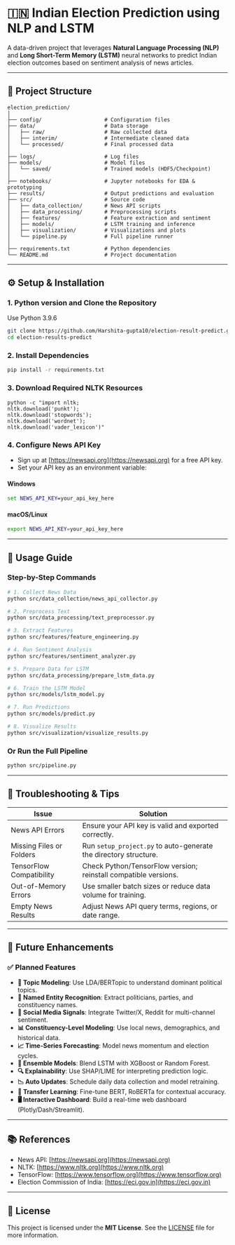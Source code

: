 # 🇮🇳 Indian Election Prediction using NLP and LSTM

A data-driven project that leverages **Natural Language Processing (NLP)** and **Long Short-Term Memory (LSTM)** neural networks to predict Indian election outcomes based on sentiment analysis of news articles.

---

## 📁 Project Structure

```
election_prediction/
│
├── config/                    # Configuration files
├── data/                      # Data storage
│   ├── raw/                   # Raw collected data
│   ├── interim/               # Intermediate cleaned data
│   └── processed/             # Final processed data
│
├── logs/                      # Log files
├── models/                    # Model files
│   └── saved/                 # Trained models (HDF5/Checkpoint)
│
├── notebooks/                 # Jupyter notebooks for EDA & prototyping
├── results/                   # Output predictions and evaluation
├── src/                       # Source code
│   ├── data_collection/       # News API scripts
│   ├── data_processing/       # Preprocessing scripts
│   ├── features/              # Feature extraction and sentiment
│   ├── models/                # LSTM training and inference
│   ├── visualization/         # Visualizations and plots
│   └── pipeline.py            # Full pipeline runner
│
├── requirements.txt           # Python dependencies
└── README.md                  # Project documentation
```

---

## ⚙️ Setup & Installation

### 1. Python version and Clone the Repository
Use Python 3.9.6
```bash
git clone https://github.com/Harshita-gupta10/election-result-predict.git
cd election-results-predict
```

### 2. Install Dependencies
```bash
pip install -r requirements.txt
```

### 3. Download Required NLTK Resources
```
python -c "import nltk;
nltk.download('punkt');
nltk.download('stopwords');
nltk.download('wordnet');
nltk.download('vader_lexicon')"
```

### 4. Configure News API Key
- Sign up at [https://newsapi.org](https://newsapi.org) for a free API key.
- Set your API key as an environment variable:

#### Windows
```cmd
set NEWS_API_KEY=your_api_key_here
```

#### macOS/Linux
```bash
export NEWS_API_KEY=your_api_key_here
```

---

## 🚀 Usage Guide

### Step-by-Step Commands

```bash
# 1. Collect News Data
python src/data_collection/news_api_collector.py

# 2. Preprocess Text
python src/data_processing/text_preprocessor.py

# 3. Extract Features
python src/features/feature_engineering.py

# 4. Run Sentiment Analysis
python src/features/sentiment_analyzer.py

# 5. Prepare Data for LSTM
python src/data_processing/prepare_lstm_data.py

# 6. Train the LSTM Model
python src/models/lstm_model.py

# 7. Run Predictions
python src/models/predict.py

# 8. Visualize Results
python src/visualization/visualize_results.py
```

### Or Run the Full Pipeline
```bash
python src/pipeline.py
```

---

## 🧪 Troubleshooting & Tips

| Issue                         | Solution                                                                 |
|------------------------------|--------------------------------------------------------------------------|
| News API Errors               | Ensure your API key is valid and exported correctly.                    |
| Missing Files or Folders     | Run `setup_project.py` to auto-generate the directory structure.        |
| TensorFlow Compatibility     | Check Python/TensorFlow version; reinstall compatible versions.         |
| Out-of-Memory Errors         | Use smaller batch sizes or reduce data volume for training.             |
| Empty News Results           | Adjust News API query terms, regions, or date range.                    |

---

## 🌟 Future Enhancements

### ✅ Planned Features

- **🧠 Topic Modeling**: Use LDA/BERTopic to understand dominant political topics.
- **📍 Named Entity Recognition**: Extract politicians, parties, and constituency names.
- **📱 Social Media Signals**: Integrate Twitter/X, Reddit for multi-channel sentiment.
- **📊 Constituency-Level Modeling**: Use local news, demographics, and historical data.
- **📈 Time-Series Forecasting**: Model news momentum and election cycles.
- **🧩 Ensemble Models**: Blend LSTM with XGBoost or Random Forest.
- **🔍 Explainability**: Use SHAP/LIME for interpreting prediction logic.
- **📉 Auto Updates**: Schedule daily data collection and model retraining.
- **🧠 Transfer Learning**: Fine-tune BERT, RoBERTa for contextual accuracy.
- **🖥️ Interactive Dashboard**: Build a real-time web dashboard (Plotly/Dash/Streamlit).

---

## 📚 References

- News API: [https://newsapi.org](https://newsapi.org)
- NLTK: [https://www.nltk.org](https://www.nltk.org)
- TensorFlow: [https://www.tensorflow.org](https://www.tensorflow.org)
- Election Commission of India: [https://eci.gov.in](https://eci.gov.in)

---

## 📄 License

This project is licensed under the **MIT License**. See the [LICENSE](./LICENSE) file for more information.
